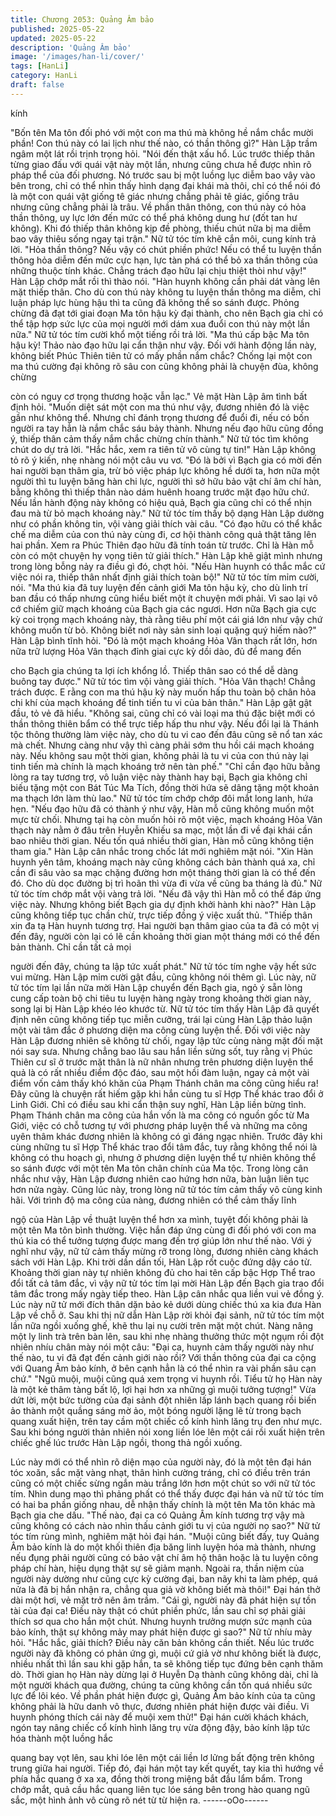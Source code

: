 ```yaml
---
title: Chương 2053: Quảng Âm bảo
published: 2025-05-22
updated: 2025-05-22
description: 'Quảng Âm bảo'
image: '/images/han-li/cover/'
tags: [HanLi]
category: HanLi
draft: false
---
```


kính

"Bốn tên Ma tôn đối phó với một con ma thú mà không hề nắm
chắc mười phần! Con thú này có lai lịch như thế nào, có thần
thông gì?" Hàn Lập trầm ngâm một lát rồi trịnh trọng hỏi.
"Nói đến thật xấu hổ. Lúc trước thiếp thân từng giao đấu với quái
vật này một lần, nhưng cũng chưa hề được nhìn rõ pháp thể của
đối phương. Nó trước sau bị một luồng lục diễm bao vây vào bên
trong, chỉ có thể nhìn thấy hình dạng đại khái mà thôi, chỉ có thể
nói đó là một con quái vật giống tê giác nhưng chẳng phải tê giác,
giống trâu nhưng cũng chẳng phải là trâu. Về phần thân thông,
con thú này có hỏa thần thông, uy lực lớn đến mức có thể phá
không dung hư (đốt tan hư không). Khi đó thiếp thân không kịp đề
phòng, thiếu chút nữa bị ma diễm bao vây thiêu sống ngay tại
trận." Nữ tử tóc tím khẽ cắn môi, cung kính trả lời.
"Hỏa thần thông? Nếu vậy có chút phiền phức! Nếu có thể tu
luyện thần thông hỏa diễm đến mức cực hạn, lực tàn phá có thể
bỏ xa thần thông của những thuộc tính khác. Chẳng trách đạo
hữu lại chịu thiệt thòi như vậy!" Hàn Lập chớp mắt rồi thì thào nói.
"Hàn huynh không cần phải dát vàng lên mặt thiếp thân. Cho dù
con thú này không tu luyện thần thông ma diễm, chỉ luận pháp lực
hùng hậu thì ta cũng đã không thể so sánh được. Phỏng chừng
đã đạt tới giai đoạn Ma tôn hậu kỳ đại thành, cho nên Bạch gia chỉ
có thể tập hợp sức lực của mọi người mới dám xua đuổi con thú
này một lần nữa." Nữ tử tóc tím cười khổ một tiếng rồi trả lời.
"Ma thú cấp bậc Ma tôn hậu kỳ! Thảo nào đạo hữu lại cẩn thận
như vậy. Đối với hành động lần này, không biết Phúc Thiên tiên tử
có mấy phần nắm chắc? Chống lại một con ma thú cường đại
không rõ sâu con cũng không phải là chuyện đùa, không chừng

còn có nguy cơ trọng thương hoặc vẫn lạc." Vẻ mặt Hàn Lập âm
tình bất định hỏi.
"Muốn diệt sát một con ma thú như vậy, đương nhiên đó là việc
gần như không thể. Nhưng chỉ đánh trọng thương để đuổi đi, nếu
có bốn người ra tay hẳn là nắm chắc sáu bảy thành. Nhưng nếu
đạo hữu cũng đồng ý, thiếp thân cảm thấy nắm chắc chừng chín
thành." Nữ tử tóc tìm không chút do dự trả lời.
"Hắc hắc, xem ra tiên tử vô cùng tự tin!" Hàn Lập không tỏ rõ ý
kiến, nhẹ nhàng nói một câu vu vơ.
"Đó là bởi vì Bạch gia có mời đến hai người bạn thâm gia, trừ bỏ
việc pháp lực không hề dưới ta, hơn nữa một người thì tu luyện
băng hàn chi lực, người thì sở hữu bảo vật chí âm chí hàn, bằng
không thì thiếp thân nào dám huênh hoang trước mặt đạo hữu
chứ. Nếu lần hành động này không có hiệu quả, Bạch gia cũng
chỉ có thể nhịn đau mà từ bỏ mạch khoáng này." Nữ tử tóc tím
thấy bộ dạng Hàn Lập dường như có phần không tin, vội vàng
giải thích vài câu.
"Có đạo hữu có thể khắc chế ma diễm của con thú này cùng đi,
cơ hội thành công quả thật tăng lên hai phần. Xem ra Phúc Thiên
đạo hữu đã tính toán từ trước. Chỉ là Hàn mỗ còn có một chuyện
hy vọng tiên tử giải thích." Hàn Lập khẽ giật mình nhưng trong
lòng bỗng nảy ra điều gì đó, chợt hỏi.
"Nếu Hàn huynh có thắc mắc cứ việc nói ra, thiếp thân nhất định
giải thích toàn bộ!" Nữ tử tóc tím mỉm cười, nói.
"Ma thú kia đã tuy luyện đến cảnh giới Ma tôn hậu kỳ, cho dù linh
trí ban đầu có thấp nhưng cũng hiểu biết một ít chuyện mới phải.
Vì sao lại vô cớ chiếm giữ mạch khoáng của Bạch gia các ngươi.
Hơn nữa Bạch gia cực kỳ coi trọng mạch khoáng này, thà rằng
tiêu phí một cái giá lớn như vậy chứ không muốn từ bỏ. Không
biết nơi này sản sinh loại quặng quý hiếm nào?" Hàn Lập bình
tĩnh hỏi.
"Đó là một mạch khoáng Hỏa Vân thạch rất lớn, hơn nữa trữ
lượng Hỏa Vân thạch đỉnh giai cực kỳ dồi dào, đủ để mang đến

cho Bạch gia chúng ta lợi ích khổng lồ. Thiếp thân sao có thể dễ
dàng buông tay được." Nữ tử tóc tìm vội vàng giải thích.
"Hỏa Vân thạch! Chẳng trách được. E rằng con ma thú hậu kỳ
này muốn hấp thu toàn bộ chân hỏa chi khí của mạch khoáng để
tinh tiến tu vi của bản thân." Hàn Lập gật gật đầu, tỏ vẻ đã hiểu.
"Không sai, cũng chỉ có vài loại ma thú đặc biệt mới có thần thông
thiên bẩm có thể trực tiếp hấp thu như vậy. Nếu đổi lại là Thánh
tộc thông thường làm việc này, cho dù tu vi cao đến đâu cũng sẽ
nổ tan xác mà chết. Nhưng càng như vậy thì càng phải sớm thu
hồi cái mạch khoáng này. Nếu không sau một thời gian, không
phải là tu vi của con thú này lại tinh tiến mà chính là mạch khoáng
trở nên tàn phế."
"Chỉ cần đạo hữu bằng lòng ra tay tương trợ, vô luận việc này
thành hay bại, Bạch gia không chỉ biếu tặng một con Bát Túc Ma
Tích, đồng thời hứa sẽ dâng tặng một khoản ma thạch lớn làm thù
lao." Nữ tử tóc tím chớp chớp đôi mắt long lanh, hứa hẹn.
"Nếu đạo hữu đã có thành ý như vậy, Hàn mỗ cũng không muốn
một mực từ chối. Nhưng tại hạ còn muốn hỏi rõ một việc, mạch
khoáng Hỏa Vân thạch này nằm ở đâu trên Huyễn Khiếu sa mạc,
một lần đi về đại khái cần bao nhiêu thời gian. Nếu tốn quá nhiều
thời gian, Hàn mỗ cũng không tiện tham gia." Hàn Lập cân nhắc
trong chốc lát mới nghiêm mặt nói.
"Xin Hàn huynh yên tâm, khoáng mạch này cũng không cách bản
thành quá xa, chỉ cần đi sâu vào sa mạc chặng đường hơn một
tháng thời gian là có thể đến đó. Cho dù dọc đường bị trì hoãn thì
vừa đi vừa về cũng ba tháng là đủ." Nữ tử tóc tím chớp mắt vội
vàng trả lời.
"Nếu đã vậy thì Hàn mỗ có thể đáp ứng việc này. Nhưng không
biết Bạch gia dự định khởi hành khi nào?" Hàn Lập cũng không
tiếp tục chần chừ, trực tiếp đồng ý việc xuất thủ.
"Thiếp thân xin đa tạ Hàn huynh tương trợ. Hai người bạn thâm
giao của ta đã có một vị đến đây, người còn lại có lẽ cần khoảng
thời gian một tháng mới có thể đến bản thành. Chỉ cần tất cả mọi

người đến đây, chúng ta lập tức xuất phát." Nữ tử tóc tím nghe
vậy hết sức vui mừng.
Hàn Lập mỉm cười gật đầu, cũng không nói thêm gì.
Lúc này, nữ tử tóc tím lại lần nữa mời Hàn Lập chuyển đến Bạch
gia, ngỏ ý sẵn lòng cung cấp toàn bộ chi tiêu tu luyện hàng ngày
trong khoảng thời gian này, song lại bị Hàn Lập khéo léo khước
từ.
Nữ tử tóc tím thấy Hàn Lập đã quyết định nên cũng không tiếp tục
miễn cưỡng, trái lại cùng Hàn Lập thảo luận một vài tâm đắc ở
phương diện ma công cùng luyện thể.
Đối với việc này Hàn Lập đương nhiên sẽ không từ chối, ngay lập
tức cùng nàng mặt đối mặt nói say sưa.
Nhưng chẳng bao lâu sau hắn liền sửng sốt, tuy rằng vị Phúc
Thiên cư sĩ ở trước mặt thân là nữ nhân nhưng trên phương diện
luyện thể quả là có rất nhiều điểm độc đáo, sau một hồi đàm luận,
ngay cả một vài điểm vốn cảm thấy khó khăn của Phạm Thánh
chân ma công cũng hiểu ra!
Đây cũng là chuyện rất hiếm gặp khi hắn cùng tu sĩ Hợp Thể khác
trao đổi ở Linh Giới. Chỉ có điều sau khi cẩn thận suy nghĩ, Hàn
Lập liền bừng tỉnh.
Phạm Thánh chân ma công của hắn vốn là ma công có nguồn
gốc từ Ma Giới, việc có chỗ tương tự với phương pháp luyện thể
và những ma công uyên thâm khác đương nhiên là không có gì
đáng ngạc nhiên. Trước đây khi cùng những tu sĩ Hợp Thể khác
trao đổi tâm đắc, tuy rằng không thể nói là không có thu hoạch gì,
nhưng ở phương diện luyện thể tự nhiên không thể so sánh được
với một tên Ma tôn chân chính của Ma tộc.
Trong lòng cân nhắc như vậy, Hàn Lập đương nhiên cao hứng
hơn nữa, bàn luận liên tục hơn nửa ngày.
Cũng lúc này, trong lòng nữ tử tóc tím cảm thấy vô cùng kinh hãi.
Với trình độ ma công của nàng, đương nhiên có thể cảm thấy lĩnh

ngộ của Hàn Lập về thuật luyện thể hơn xa mình, tuyệt đối không
phải là một tên Ma tôn bình thường.
Việc hắn đáp ứng cùng đi đối phó với con ma thú kia có thể tưởng
tượng được mang đến trợ giúp lớn như thế nào. Với ý nghĩ như
vậy, nữ tử cảm thấy mừng rỡ trong lòng, đương nhiên càng khách
sách với Hàn Lập.
Khi trời dần dần tối, Hàn Lập rốt cuộc đứng dậy cáo từ. Khoảng
thời gian này tự nhiên không đủ cho hai tên cấp bậc Hợp Thể trao
đổi tất cả tâm đắc, vì vậy nữ tử tóc tím lại mời Hàn Lập đến Bạch
gia trao đổi tâm đắc trong mấy ngày tiếp theo.
Hàn Lập cân nhắc qua liền vui vẻ đồng ý.
Lúc này nữ tử mới đích thân dặn bảo kẻ dưới dùng chiếc thú xa
kia đưa Hàn Lập về chỗ ở.
Sau khi thị nữ dẫn Hàn Lập rời khỏi đại sảnh, nữ tử tóc tím một
lần nữa ngồi xuống ghế, khẽ thu lại nụ cười trên mặt một chút.
Nàng nâng một ly linh trà trên bàn lên, sau khi nhẹ nhàng thưởng
thức một ngụm rồi đột nhiên nhíu chân mày nói một câu:
"Đại ca, huynh cảm thấy người này như thế nào, tu vi đã đạt đến
cảnh giới nào rồi? Với thần thông của đại ca cộng với Quang Âm
bảo kính, ở bên cạnh hẳn là có thể nhìn ra vài phần sâu cạn chứ."
"Ngũ muội, muội cũng quá xem trọng vi huynh rồi. Tiểu tử họ Hàn
này là một kẻ thâm tàng bất lộ, lợi hại hơn xa những gì muội
tưởng tượng!"
Vừa dứt lời, một bức tường của đại sảnh đột nhiên lấp lánh bạch
quang rồi biến ảo thành một quầng sáng mờ ảo, một bóng người
lặng lẽ từ trong bạch quang xuất hiện, trên tay cầm một chiếc cổ
kính hình lăng trụ đen như mực.
Sau khi bóng người thản nhiên nói xong liền lóe lên một cái rồi
xuất hiện trên chiếc ghế lúc trước Hàn Lập ngồi, thong thả ngồi
xuống.

Lúc này mới có thể nhìn rõ diện mạo của người này, đó là một tên
đại hán tóc xoăn, sắc mặt vàng nhạt, thân hình cường tráng, chỉ
có điều trên trán cũng có một chiếc sừng ngắn màu trắng lớn hơn
một chút so với nữ tử tóc tím.
Nhìn dung mạo thì phảng phất có thể thấy được đại hán và nữ tử
tóc tím có hai ba phần giống nhau, dễ nhận thấy chính là một tên
Ma tôn khác mà Bạch gia che dấu.
"Thế nào, đại ca có Quảng Âm kính tương trợ vậy mà cũng không
có cách nào nhìn thấu cảnh giới tu vị của người nọ sao?" Nữ tử
tóc tím rùng mình, nghiêm mặt hỏi đại hán.
"Muội cũng biết đấy, tuy Quảng Âm bảo kính là do một khối thiên
địa băng linh luyện hóa mà thành, nhưng nếu đụng phải người
cũng có bảo vật chí âm hộ thân hoặc là tu luyện công pháp chí
hàn, hiệu dụng thật sự sẽ giảm mạnh. Ngoài ra, thần niệm của
người này dường như cũng cực kỳ cường đại, ban nãy khi ta làm
phép, quá nửa là đã bị hắn nhận ra, chẳng qua giả vờ không biết
mà thôi!" Đại hán thở dài một hơi, vẻ mặt trở nên âm trầm.
"Cái gì, người này đã phát hiện sự tồn tài của đại ca! Điều này
thật có chút phiền phức, lần sau chỉ sợ phải giải thích sơ qua cho
hắn một chút. Nhưng huynh trưởng mượn sức mạnh của bảo
kính, thật sự không mảy may phát hiện được gì sao?" Nữ tử nhíu
mày hỏi.
"Hắc hắc, giải thích? Điều này căn bản không cần thiết. Nếu lúc
trước người này đã không có phản ứng gì, muội cứ giả vờ như
không biết là được, nhiều nhất thì lần sau khi gặp hắn, ta sẽ
không tiếp tục đứng bên cạnh thăm dò. Thời gian họ Hàn này
dừng lại ở Huyễn Dạ thành cũng không dài, chỉ là một người
khách qua đường, chúng ta cũng không cần tốn quá nhiều sức
lực để lôi kéo. Về phần phát hiện được gì, Quảng Âm bảo kính
của ta cũng không phải là hữu danh vô thực, đương nhiên phát
hiện được vài điều. Vi huynh phóng thích cái này để muội xem
thử!"
Đại hán cười khách khách, ngón tay nâng chiếc cổ kính hình lăng
trụ vừa động đậy, bảo kính lập tức hóa thành một luồng hắc

quang bay vọt lên, sau khi lóe lên một cái liền lơ lửng bất động
trên không trung giữa hai người.
Tiếp đó, đại hán một tay kết quyết, tay kia thì hướng về phía hắc
quang ở xa xa, đồng thời trong miệng bắt đầu lẩm bẩm.
Trong chớp mắt, quả cầu hắc quang liên tục lóe sáng bên trong
hào quang ngũ sắc, một hình ảnh vô cùng rõ nét từ từ hiện ra.
------oOo------
